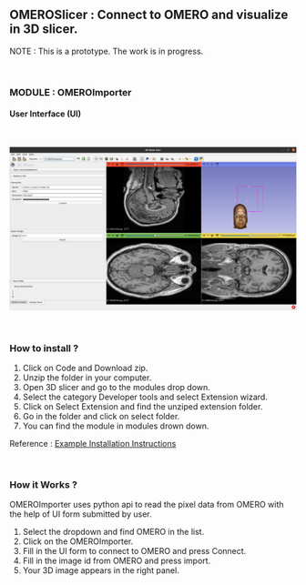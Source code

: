 ## OMEROSlicer : Connect to OMERO and visualize in 3D slicer.

NOTE : This is a prototype. The work is in progress.

<br />

### MODULE : OMEROImporter

#### User Interface (UI)

<br />

![](UI-Screenshot.png)

<br />

### How to install ?

1. Click on Code and Download zip.
2. Unzip the folder in your computer.
3. Open 3D slicer and go to the modules drop down.
4. Select the category Developer tools and select Extension wizard.
5. Click on Select Extension and find the unziped extension folder.
6. Go in the folder and click on select folder.
7. You can find the module in modules drown down.

Reference : [Example Installation Instructions](https://www.youtube.com/watch?v=QsxzjQb05D4&t=106s)

<br />

### How it Works ?

OMEROImporter uses python api to read the pixel data from OMERO with the help of UI form submitted by user.

1. Select the dropdown and find OMERO in the list.
2. Click on the OMEROImporter.
3. Fill in the UI form to connect to OMERO and press Connect.
4. Fill in the image id from OMERO and press import.
5. Your 3D image appears in the right panel.
